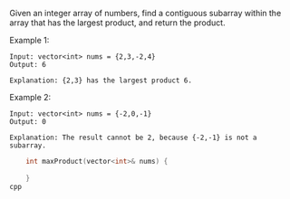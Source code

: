 Given an integer array of numbers, find a contiguous subarray within the array that has the largest product, and return the product.


Example 1:

    Input: vector<int> nums = {2,3,-2,4}
    Output: 6

    Explanation: {2,3} has the largest product 6.

Example 2:

    Input: vector<int> nums = {-2,0,-1}
    Output: 0

    Explanation: The result cannot be 2, because {-2,-1} is not a subarray.
    
```cpp
    int maxProduct(vector<int>& nums) {
        
    }
cpp